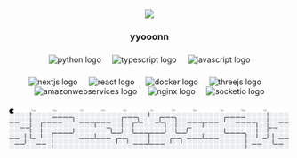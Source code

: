 <div align="center">
  <img align="center" height="150" src="https://media0.giphy.com/media/v1.Y2lkPTc5MGI3NjExYjhtNW0zaGZyY2Y1MDl3aGs3MDB1ZWRhNzYzcWFqcW53cnVncXZ1MSZlcD12MV9pbnRlcm5hbF9naWZfYnlfaWQmY3Q9cw/Q60YT16mePtbpTtHqG/giphy.gif" />
</div>

###

<h3 align="center">yyooonn</h3>

###

<div align="center">
  <img src="https://cdn.jsdelivr.net/gh/devicons/devicon/icons/python/python-original.svg" height="20" alt="python logo"  />
  <img width="12" />
  <img src="https://cdn.jsdelivr.net/gh/devicons/devicon/icons/typescript/typescript-original.svg" height="20" alt="typescript logo"  />
  <img width="12" />
  <img src="https://cdn.jsdelivr.net/gh/devicons/devicon/icons/javascript/javascript-original.svg" height="20" alt="javascript logo"  />
</div>

###

<div align="center">
  <img src="https://cdn.jsdelivr.net/gh/devicons/devicon/icons/nextjs/nextjs-original.svg" height="20" alt="nextjs logo"  />
  <img width="12" />
  <img src="https://cdn.jsdelivr.net/gh/devicons/devicon/icons/react/react-original.svg" height="20" alt="react logo"  />
  <img width="12" />
  <img src="https://cdn.jsdelivr.net/gh/devicons/devicon/icons/docker/docker-plain-wordmark.svg" height="20" alt="docker logo"  />
  <img width="12" />
  <img src="https://cdn.jsdelivr.net/gh/devicons/devicon/icons/threejs/threejs-original.svg" height="20" alt="threejs logo"  />
  <img width="12" />
  <img src="https://cdn.jsdelivr.net/gh/devicons/devicon/icons/amazonwebservices/amazonwebservices-line-wordmark.svg" height="20" alt="amazonwebservices logo"  />
  <img width="12" />
  <img src="https://cdn.jsdelivr.net/gh/devicons/devicon/icons/nginx/nginx-original.svg" height="20" alt="nginx logo"  />
  <img width="12" />
  <img src="https://cdn.jsdelivr.net/gh/devicons/devicon/icons/socketio/socketio-original.svg" height="20" alt="socketio logo"  />
</div>

###

###

<picture>
  <source media="(prefers-color-scheme: dark)" srcset="https://raw.githubusercontent.com/yyoooonn/yyoooonn/output/pacman-contribution-graph-dark.svg">
  <source media="(prefers-color-scheme: light)" srcset="https://raw.githubusercontent.com/yyoooonn/yyoooonn/output/pacman-contribution-graph.svg">
  <img alt="pacman contribution graph" src="https://raw.githubusercontent.com/yyoooonn/yyoooonn/output/pacman-contribution-graph.svg">
</picture>

###





<!--
**YYoooonn/YYoooonn** is a ✨ _special_ ✨ repository because its `README.md` (this file) appears on your GitHub profile.

Here are some ideas to get you started:

- 🔭 I’m currently working on ...
- 🌱 I’m currently learning ...
- 👯 I’m looking to collaborate on ...
- 🤔 I’m looking for help with ...
- 💬 Ask me about ...
- 📫 How to reach me: ...
- 😄 Pronouns: ...
- ⚡ Fun fact: ...
-->
